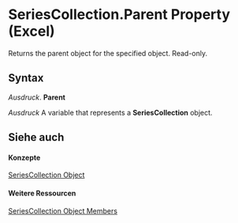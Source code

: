 
# SeriesCollection.Parent Property (Excel)

Returns the parent object for the specified object. Read-only.


## Syntax

 _Ausdruck_. **Parent**

 _Ausdruck_ A variable that represents a **SeriesCollection** object.


## Siehe auch


#### Konzepte


[SeriesCollection Object](93aa1f0b-4939-8c60-a444-2f791e8ce144.md)
#### Weitere Ressourcen


[SeriesCollection Object Members](http://msdn.microsoft.com/library/72d02a33-0b2b-1adb-9629-3eb322bed271%28Office.15%29.aspx)